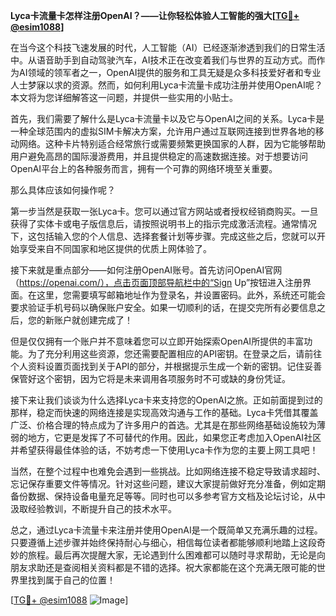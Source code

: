 **Lyca卡流量卡怎样注册OpenAI？——让你轻松体验人工智能的强大[[TG💪+ @esim1088](https://t.me/s/esim1088)]**

在当今这个科技飞速发展的时代，人工智能（AI）已经逐渐渗透到我们的日常生活中。从语音助手到自动驾驶汽车，AI技术正在改变着我们与世界的互动方式。而作为AI领域的领军者之一，OpenAI提供的服务和工具无疑是众多科技爱好者和专业人士梦寐以求的资源。然而，如何利用Lyca卡流量卡成功注册并使用OpenAI呢？本文将为您详细解答这一问题，并提供一些实用的小贴士。

首先，我们需要了解什么是Lyca卡流量卡以及它与OpenAI之间的关系。Lyca卡是一种全球范围内的虚拟SIM卡解决方案，允许用户通过互联网连接到世界各地的移动网络。这种卡片特别适合经常旅行或需要频繁更换国家的人群，因为它能够帮助用户避免高昂的国际漫游费用，并且提供稳定的高速数据连接。对于想要访问OpenAI平台上的各种服务而言，拥有一个可靠的网络环境至关重要。

那么具体应该如何操作呢？

第一步当然是获取一张Lyca卡。您可以通过官方网站或者授权经销商购买。一旦获得了实体卡或电子版信息后，请按照说明书上的指示完成激活流程。通常情况下，这包括输入您的个人信息、选择套餐计划等步骤。完成这些之后，您就可以开始享受来自不同国家和地区提供的优质上网体验了。

接下来就是重点部分——如何注册OpenAI账号。首先访问OpenAI官网（https://openai.com/），点击页面顶部导航栏中的“Sign Up”按钮进入注册界面。在这里，您需要填写邮箱地址作为登录名，并设置密码。此外，系统还可能会要求验证手机号码以确保账户安全。如果一切顺利的话，在提交完所有必要信息之后，您的新账户就创建完成了！

但是仅仅拥有一个账户并不意味着您可以立即开始探索OpenAI所提供的丰富功能。为了充分利用这些资源，您还需要配置相应的API密钥。在登录之后，请前往个人资料设置页面找到关于API的部分，并根据提示生成一个新的密钥。记住妥善保管好这个密钥，因为它将是未来调用各项服务时不可或缺的身份凭证。

接下来让我们谈谈为什么选择Lyca卡来支持您的OpenAI之旅。正如前面提到过的那样，稳定而快速的网络连接是实现高效沟通与工作的基础。Lyca卡凭借其覆盖广泛、价格合理的特点成为了许多用户的首选。尤其是在那些网络基础设施较为薄弱的地方，它更是发挥了不可替代的作用。因此，如果您正考虑加入OpenAI社区并希望获得最佳体验的话，不妨考虑一下使用Lyca卡作为您的主要上网工具吧！

当然，在整个过程中也难免会遇到一些挑战。比如网络连接不稳定导致请求超时、忘记保存重要文件等情况。针对这些问题，建议大家提前做好充分准备，例如定期备份数据、保持设备电量充足等等。同时也可以多参考官方文档及论坛讨论，从中汲取经验教训，不断提升自己的技术水平。

总之，通过Lyca卡流量卡来注册并使用OpenAI是一个既简单又充满乐趣的过程。只要遵循上述步骤并始终保持耐心与细心，相信每位读者都能够顺利地踏上这段奇妙的旅程。最后再次提醒大家，无论遇到什么困难都可以随时寻求帮助，无论是向朋友求助还是查阅相关资料都是不错的选择。祝大家都能在这个充满无限可能的世界里找到属于自己的位置！

[[TG💪+ @esim1088](https://t.me/s/esim1088) ![Image](https://i.postimg.cc/4NQfJmqS/Snipaste-2025-05-13-00-14-12.png)]
